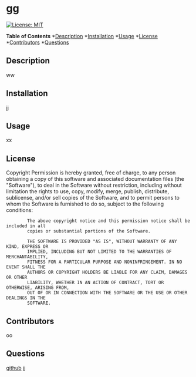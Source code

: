 # gg
[![License: MIT](https://img.shields.io/badge/License-MIT-yellow.svg)](https://opensource.org/licenses/MIT)
  
**Table of Contents**
     *[Description](#description) 
     *[Installation](#installation)
     *[Usage](#usage)
     *[License](#license)
     *[Contributors](#contributors)
     *[Questions](#questions)

## Description 
ww
## Installation
jj
## Usage
xx
## License
Copyright <YEAR> <COPYRIGHT HOLDER>
Permission is hereby granted, free of charge, to any person obtaining a copy of
            this software and associated documentation files (the "Software"), to deal in
            the Software without restriction, including without limitation the rights to
            use, copy, modify, merge, publish, distribute, sublicense, and/or sell copies
            of the Software, and to permit persons to whom the Software is furnished to do
            so, subject to the following conditions:
            
            The above copyright notice and this permission notice shall be included in all
            copies or substantial portions of the Software.
            
            THE SOFTWARE IS PROVIDED "AS IS", WITHOUT WARRANTY OF ANY KIND, EXPRESS OR
            IMPLIED, INCLUDING BUT NOT LIMITED TO THE WARRANTIES OF MERCHANTABILITY,
            FITNESS FOR A PARTICULAR PURPOSE AND NONINFRINGEMENT. IN NO EVENT SHALL THE
            AUTHORS OR COPYRIGHT HOLDERS BE LIABLE FOR ANY CLAIM, DAMAGES OR OTHER
            LIABILITY, WHETHER IN AN ACTION OF CONTRACT, TORT OR OTHERWISE, ARISING FROM,
            OUT OF OR IN CONNECTION WITH THE SOFTWARE OR THE USE OR OTHER DEALINGS IN THE
            SOFTWARE. 
## Contributors
oo
## Questions
[github](dfd)
jj
  